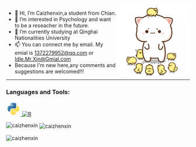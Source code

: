 <img src="https://github.com/Caizhenxin/Caizhenxin/blob/main/%E5%BE%AE%E4%BF%A1%E5%9B%BE%E7%89%87_20231026104850.jpg" width = "200" height = "200" align="right">

- 👋 Hi, I’m Caizhenxin,a student from Chian.
- 👀 I’m interested in Psychology and want to be a reseacher in the future.
- 🌱 I’m currently studying at Qinghai Nationalities University
- 📫 You can connect me by email. My emial is 1372279952@qq.com or Idle.Mr.Xin@Gmial.com
- Because I'm new here,any comments and suggestions are welcomed!!!

---

<h3 align="left">Languages and Tools:</h3>
<p align="left"> <a href="https://www.python.org" target="_blank" rel="noreferrer"> <img src="https://raw.githubusercontent.com/devicons/devicon/master/icons/python/python-original.svg" alt="python" width="40" height="40"/><a href="https://cloud.r-project.org/" target="_blank" rel="noreferrer"> <img src="https://cloud.r-project.org/Rlogo.svg" alt="R" width="40" height="40"/> </a> </p>

<p><img align="left" src="https://github-readme-stats.vercel.app/api/top-langs?username=caizhenxin&show_icons=true&locale=en&layout=compact" alt="caizhenxin" /></p>

<p>&nbsp;<img align="center" src="https://github-readme-stats.vercel.app/api?username=caizhenxin&show_icons=true&locale=en" alt="caizhenxin" /></p>

<p><img align="center" src="https://github-readme-streak-stats.herokuapp.com/?user=caizhenxin&" alt="caizhenxin" /></p>






<!---
Caizhenxin/Caizhenxin is a ✨ special ✨ repository because its `README.md` (this file) appears on your GitHub profile.
You can click the Preview link to take a look at your changes.
--->
